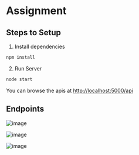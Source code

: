 # Assignment

## Steps to Setup

1. Install dependencies

```bash
npm install
```

2. Run Server

```bash
node start
```

You can browse the apis at <http://localhost:5000/api>

## Endpoints
![image](https://user-images.githubusercontent.com/34943727/165292147-237747dc-a527-4439-a6fa-a010474549a2.png)

![image](https://user-images.githubusercontent.com/34943727/165292673-651eada6-4e41-49ea-81d0-7cf77b0b927b.png)

![image](https://user-images.githubusercontent.com/34943727/165292803-fc69fb7d-5189-4562-b314-80d8c360f20a.png)

